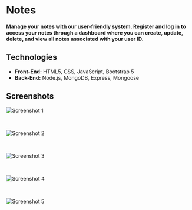 # Notes

**Manage your notes with our user-friendly system. Register and log in to access your notes through a dashboard where you can create, update, delete, and view all notes associated with your user ID.**

## Technologies

- **Front-End:** HTML5, CSS, JavaScript, Bootstrap 5
- **Back-End:** Node.js, MongoDB, Express, Mongoose

## Screenshots

![Screenshot 1](https://user-images.githubusercontent.com/110486605/233801304-9992dbbd-6dd4-413e-88f5-0c3792d6041c.png)

<br>

![Screenshot 2](https://user-images.githubusercontent.com/110486605/233801305-8f8e5733-b93c-4246-ab38-3016598b0725.png)

<br>

![Screenshot 3](https://user-images.githubusercontent.com/110486605/233801308-051944c1-a35f-43c7-a8ea-60fe905d006c.png)

<br>

![Screenshot 4](https://user-images.githubusercontent.com/110486605/233801311-615af320-7895-4092-aeae-0376927a43be.png)

<br>

![Screenshot 5](https://user-images.githubusercontent.com/110486605/233801433-33a42555-e7a2-4218-97c8-4477480a5403.png)



